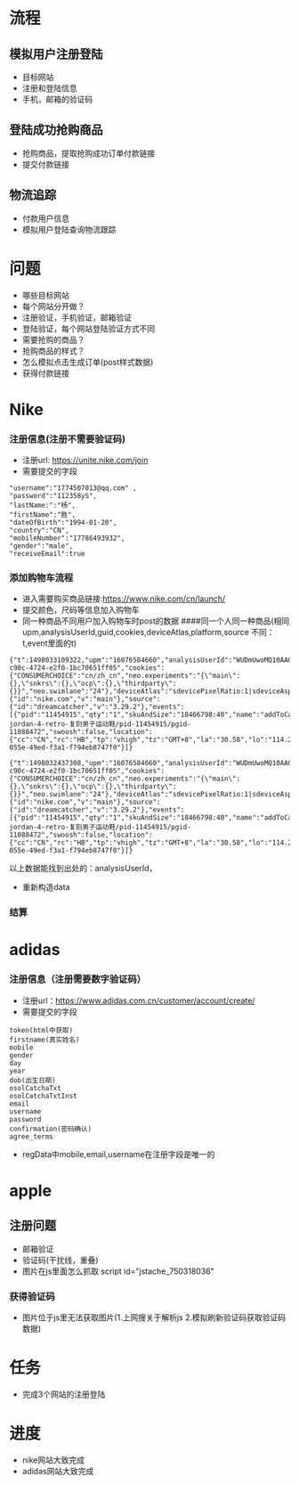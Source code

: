 # 流程
## 模拟用户注册登陆
- 目标网站
- 注册和登陆信息
- 手机，邮箱的验证码

## 登陆成功抢购商品
- 抢购商品，提取抢购成功订单付款链接
- 提交付款链接


## 物流追踪
- 付款用户信息
- 模拟用户登陆查询物流跟踪


# 问题
- 哪些目标网站
- 每个网站分开做？
- 注册验证，手机验证，邮箱验证
- 登陆验证，每个网站登陆验证方式不同
- 需要抢购的商品？
- 抢购商品的样式？
- 怎么模拟点击生成订单(post样式数据)
- 获得付款链接

# Nike 
### 注册信息(注册不需要验证码)
- 注册url: https://unite.nike.com/join
- 需要提交的字段
```
"username":"1774507013@qq.com" ,
"password":"112358yS",
"lastName:":"杨",
"firstName":"胜",
"dateOfBirth":"1994-01-20",
"country":"CN",
"mobileNumber":"17786493932",
"gender":"male",
"receiveEmail":true
```
### 添加购物车流程
- 进入需要购买商品链接:https://www.nike.com/cn/launch/
- 提交颜色，尺码等信息加入购物车
- 同一种商品不同用户加入购物车时post的数据
####同一个人同一种商品(相同upm,analysisUserId,guid,cookies,deviceAtlas,platform,source  不同：t,event里面的t)
```
{"t":1498033109322,"upm":"16076584660","analysisUserId":"WUDmUwoMQ10AACGkllAAAARv","guidU":"9e35ac0b-c90c-4724-e2f0-1bc70651ff05","cookies":{"CONSUMERCHOICE":"cn/zh_cn","neo.experiments":"{\"main\":{},\"snkrs\":{},\"ocp\":{},\"thirdparty\":{}}","neo.swimlane":"24"},"deviceAtlas":"sdevicePixelRatio:1|sdeviceAspectRatio:16/9|bcookieSupport:1","platform":{"id":"nike.com","v":"main"},"source":{"id":"dreamcatcher","v":"3.29.2"},"events":[{"pid":"11454915","qty":"1","skuAndSize":"18466798:40","name":"addToCartEvent","t":1498033109319,"url":"http://store.nike.com/cn/zh_cn/pd/air-jordan-4-retro-复刻男子运动鞋/pid-11454915/pgid-11088472","swoosh":false,"location":{"cc":"CN","rc":"HB","tp":"vhigh","tz":"GMT+8","la":"30.58","lo":"114.27","bw":"5000"},"guidS":"a84e884d-055e-49ed-f3a1-f794eb8747f0"}]}

```

```
{"t":1498032437308,"upm":"16076584660","analysisUserId":"WUDmUwoMQ10AACGkllAAAARv","guidU":"9e35ac0b-c90c-4724-e2f0-1bc70651ff05","cookies":{"CONSUMERCHOICE":"cn/zh_cn","neo.experiments":"{\"main\":{},\"snkrs\":{},\"ocp\":{},\"thirdparty\":{}}","neo.swimlane":"24"},"deviceAtlas":"sdevicePixelRatio:1|sdeviceAspectRatio:16/9|bcookieSupport:1","platform":{"id":"nike.com","v":"main"},"source":{"id":"dreamcatcher","v":"3.29.2"},"events":[{"pid":"11454915","qty":"1","skuAndSize":"18466798:40","name":"addToCartEvent","t":1498032437304,"url":"http://store.nike.com/cn/zh_cn/pd/air-jordan-4-retro-复刻男子运动鞋/pid-11454915/pgid-11088472","swoosh":false,"location":{"cc":"CN","rc":"HB","tp":"vhigh","tz":"GMT+8","la":"30.58","lo":"114.27","bw":"5000"},"guidS":"a84e884d-055e-49ed-f3a1-f794eb8747f0"}]}
```
以上数据能找到出处的：analysisUserId，
- 重新构造data

### 结算

# adidas
### 注册信息（注册需要数字验证码）
- 注册url：https://www.adidas.com.cn/customer/account/create/
- 需要提交的字段
```
token(html中获取)
firstname(真实姓名)
mobile
gender
day
year
dob(出生日期)
osolCatchaTxt
osolCatchaTxtInst
email
username
password
confirmation(密码确认)
agree_terms
```
- regData中mobile,email,username在注册字段是唯一的

# apple
## 注册问题
- 邮箱验证
- 验证码(干扰线，重叠)
- 图片在js里面怎么抓取 script id="jstache_750318036"

### 获得验证码
- 图片位于js里无法获取图片(1.上网搜关于解析js 2.模拟刷新验证码获取验证码数据)

# 任务
- 完成3个网站的注册登陆

# 进度
- nike网站大致完成
- adidas网站大致完成



###
<script type="text/stache" id="jstache_750318036">
  <div class="create-captcha-wrapper">
    <div class="input-group">
        <div class="row-container">
            <div class="row">
                <div class="column large-4 captcha-img-wrapper">
                    <div class="field-wrapper padding right">
                        <idms-captcha {(type)}="type"
                                      {(mime-type)}="mimeType"
                                      {(base64-data)}="base64Data"
                                      {(is-loading)}="isLoading"
                                      {^@play}="@playAudio"
                                      {^@stop}="@stopAudio"
                                      play-audio-text="播放安全提示音频"
                                      pause-audio-text="暂停安全提示音频"
                                      image-alternate-text="安全提示图片"
                                      paused-audio-image-path="https://appleid.cdn-apple.com/static/bin/cb983233127/dist/assets/images/captcha-audio-paused.png"
                                      audio-image-path="https://appleid.cdn-apple.com/static/bin/cb1764815236/dist/assets/images/captcha-audio.jpg">
                        </idms-captcha>
                    </div>
                </div>
                <div class="column large-8 captcha-field-wrapper">
                    <label class="a11y">Captcha</label>
                    <div class="field-wrapper padding left">
                        <div class="pop-wrapper field-pop-wrapper">
                            <captcha-input id="captcha" {(value)}="value" errors="{errors}"
                                           classes="form-cell form-textbox form-textbox-text form-field captcha-field{{#errors.hasErrors}} has-errors{{/if}}"
                                           placeholder="{{#is type 'image'}}键入图中的字符{{else}}输入您听到的代码{{/if}}">
                            </captcha-input>
                            {{#errors.showErrors}}
                                <idms-popover {show}="errors.hasErrors"
                                              anchor-element=".captcha-field"
                                              max-width="auto"
                                              type="error">
                                  {{#is errors.main.message 'empty_input'}}
                                    {{#is type 'image'}}
                                      <div class="error-message">输入图中的文本</div>
                                    {{/is}}
                                    {{#is type 'audio'}}
                                      <div class="error-message">输入朗读的代码。</div>
                                    {{/is}}
                                  {{else}}
                                    <div class="error-message">{{errors.main.message}}</div>
                                  {{/is}}
                                </idms-popover>
                            {{/if}}
                        </div>
                        <div class="captcha-controls">
                            <button class="button link first"
                                    ($click)="getNewCaptcha(false)">
                                <span class="icon icon_reload" aria-hidden="true"></span>
                                新代码
                            </button>
                            <button class="button link"
                                    ($click)="getNewCaptcha()">
                                {{#is type 'image'}}
                                <span class="icon icon_sound" aria-hidden="true"></span>
                                视力障碍
                                {{/is}}
                                {{#is type 'audio'}}
                                <span class="icon icon_text" aria-hidden="true"></span>
                                文本形式
                                {{/is}}
                            </button>
                        </div>
                    </div>
                </div>
            </div>
        </div>
    </div>
</div>
</script>



